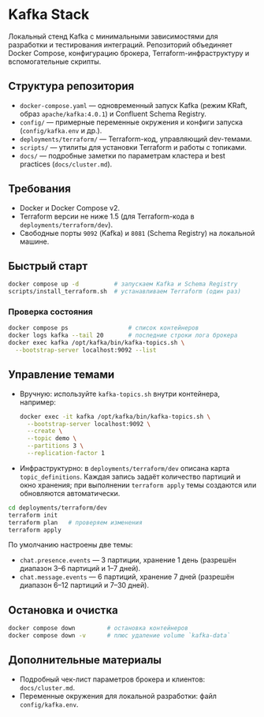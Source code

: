# Kafka Stack

Локальный стенд Kafka с минимальными зависимостями для разработки и тестирования интеграций. Репозиторий объединяет Docker Compose, конфигурацию брокера, Terraform-инфраструктуру и вспомогательные скрипты.

## Структура репозитория
- `docker-compose.yaml` — одновременный запуск Kafka (режим KRaft, образ `apache/kafka:4.0.1`) и Confluent Schema Registry.
- `config/` — примерные переменные окружения и конфиги запуска (`config/kafka.env` и др.).
- `deployments/terraform/` — Terraform-код, управляющий dev-темами.
- `scripts/` — утилиты для установки Terraform и работы с топиками.
- `docs/` — подробные заметки по параметрам кластера и best practices (`docs/cluster.md`).

## Требования
- Docker и Docker Compose v2.
- Terraform версии не ниже 1.5 (для Terraform-кода в `deployments/terraform/dev`).
- Свободные порты `9092` (Kafka) и `8081` (Schema Registry) на локальной машине.

## Быстрый старт
```bash
docker compose up -d          # запускаем Kafka и Schema Registry
scripts/install_terraform.sh  # устанавливаем Terraform (один раз)
```

### Проверка состояния
```bash
docker compose ps                 # список контейнеров
docker logs kafka --tail 20       # последние строки лога брокера
docker exec kafka /opt/kafka/bin/kafka-topics.sh \
  --bootstrap-server localhost:9092 --list
```

## Управление темами
- Вручную: используйте `kafka-topics.sh` внутри контейнера, например:
  ```bash
  docker exec -it kafka /opt/kafka/bin/kafka-topics.sh \
    --bootstrap-server localhost:9092 \
    --create \
    --topic demo \
    --partitions 3 \
    --replication-factor 1
  ```
- Инфраструктурно: в `deployments/terraform/dev` описана карта `topic_definitions`. Каждая запись задаёт количество партиций и окно хранения; при выполнении `terraform apply` темы создаются или обновляются автоматически.

```bash
cd deployments/terraform/dev
terraform init
terraform plan   # проверяем изменения
terraform apply
```

По умолчанию настроены две темы:
- `chat.presence.events` — 3 партиции, хранение 1 день (разрешён диапазон 3–6 партиций и 1–7 дней).
- `chat.message.events` — 6 партиций, хранение 7 дней (разрешён диапазон 6–12 партиций и 7–30 дней).

## Остановка и очистка
```bash
docker compose down         # остановка контейнеров
docker compose down -v      # плюс удаление volume `kafka-data`
```

## Дополнительные материалы
- Подробный чек-лист параметров брокера и клиентов: `docs/cluster.md`.
- Переменные окружения для локальной разработки: файл `config/kafka.env`.
